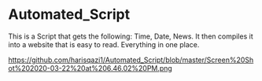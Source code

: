 # Automated_Script
This is a Script that gets the following: Time, Date, News. It then compiles it into a website that is easy to read. Everything in one place.


https://github.com/harisqazi1/Automated_Script/blob/master/Screen%20Shot%202020-03-22%20at%206.46.02%20PM.png
